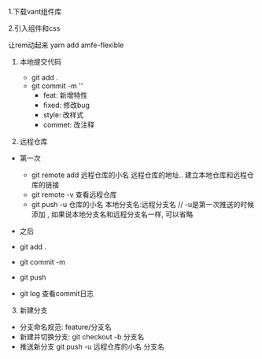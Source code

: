1.下载vant组件库

2.引入组件和css

让rem动起来 yarn add amfe-flexible

1. 本地提交代码
   - git add .
   - git commit -m ''
      - feat: 新增特性
      - fixed: 修改bug
      - style: 改样式
      - commet: 改注释

2. 远程仓库
- 第一次
   -  git remote add 远程仓库的小名 远程仓库的地址..  建立本地仓库和远程仓库的链接
   -  git remote -v 查看远程仓库
   -  git push -u  仓库的小名  本地分支名:远程分支名  // -u是第一次推送的时候添加 , 如果说本地分支名和远程分支名一样, 可以省略
 


- 之后
 - git add .
 - git commit -m
 - git push
 - git log 查看commit日志



3. 新建分支
- 分支命名规范:   feature/分支名
- 新建并切换分支: git checkout -b 分支名
 - 推送新分支  git push -u 远程仓库的小名 分支名